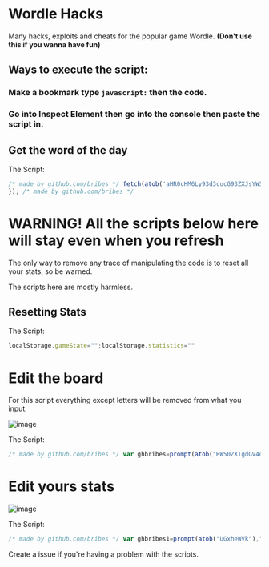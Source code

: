 # Wordle Hacks
Many hacks, exploits and cheats for the popular game Wordle. **(Don't use this if you wanna have fun)**

## Ways to execute the script:

### Make a bookmark type `javascript:` then the code.

### Go into Inspect Element then go into the console then paste the script in.

## Get the word of the day

The Script:
```javascript
/* made by github.com/bribes */ fetch(atob('aHR0cHM6Ly93d3cucG93ZXJsYW5ndWFnZS5jby51ay93b3JkbGUvbWFpbi4=')+parent.window.wordle.hash.replace('made by bribes','github.com/bribes')+'.js').then(bybribes => bybribes.text()).then(async madebybribes =>{var ghbribes=await madebybribes.split('La=')[1].split(',Ta=')[0].replace(/[\[\]']+/g,'').replace(/'/g, '').split(','); /* made by github.com/bribes */ function bribes(start,end){const date1=new Date(start);const date2=new Date(end);const oneDay=1000*60*60*24;const diffInTime=date2.getTime()-date1.getTime();const diffInDays = Math.round(diffInTime / oneDay);/* made by github.com/bribes */return diffInDays; /* made by github.com/bribes */ }alert(atob('VG9kYXkncyB3b3JkIGlzLCA=')+ghbribes[bribes(atob('Ni8yMC8yMDIx'),new Date())]+'!'); /* made by github.com/bribes */ console.log(atob('d29yZGxlIHdvcmQgcmV2ZWFsZWQhIC0gZmFhdg=='));
}); /* made by github.com/bribes */
```

# WARNING! All the scripts below here will stay even when you refresh
The only way to remove any trace of manipulating the code is to reset all your stats, so be warned.

The scripts here are mostly harmless.

## Resetting Stats

The Script:

```javascript
localStorage.gameState="";localStorage.statistics=""
```

# Edit the board
For this script everything except letters will be removed from what you input.

![image](https://user-images.githubusercontent.com/52789876/152076636-9e6e12fc-fb74-4a7d-8917-e4e14932556c.png)

The Script:
```javascript
/* made by github.com/bribes */ var ghbribes=prompt(atob("RW50ZXIgdGV4dA=="),"github.com/bribes"); /* made by github.com/bribes */ function bribes(array,length,fill){return length>array.length?array.concat(Array(length-array.length).fill(fill)):array;}var wordedit=JSON.stringify(bribes(ghbribes.replace(/[^A-Za-z]/g,'').match(/.{1,5}/g).splice(0,6), 6, "")); /* made by github.com/bribes */ localStorage.gameState=`{"boardState":${wordedit},"evaluations":[["correct","correct","correct","correct","correct"],["correct","correct","correct","correct","correct"],["correct","correct","correct","correct","correct"],["correct","correct","correct","correct","correct"],["correct","correct","correct","correct","correct"],["correct","correct","correct","correct","correct"]],"rowIndex":1,"solution":"github.com/bribes","gameStatus":"WIN","lastPlayedTs":${new Date().valueOf()},"lastCompletedTs":${new Date().valueOf()},"restoringFromLocalStorage":true,"hardMode":true}`;window.location.href=window.location.href /* made by github.com/bribes */
```

# Edit yours stats

![image](https://user-images.githubusercontent.com/52789876/152078900-12554a7e-d984-4099-842f-e31ade010e1f.png)

The Script:
```javascript
/* made by github.com/bribes */ var ghbribes1=prompt(atob("UGxheWVk"),"github.com/bribes"); /* made by github.com/bribes */ var ghbribes2=prompt(atob("V2luICU="),"github.com/bribes") /* made by github.com/bribes */ ;var ghbribes3=prompt(atob("Q3VycmVudCBTdHJlYWs="),"github.com/bribes"); /* made by github.com/bribes */ var ghbribes4=prompt(atob("TWF4IFN0cmVhaw=="),"github.com/bribes"); /* made by github.com/bribes */ localStorage.statistics=`{"currentStreak":"${ghbribes3}","maxStreak":"${ghbribes4}","guesses":{"1":69420,"5":0,"3":0,"4":0,"5":0,"6":0,"fail":0},"winPercentage":"${ghbribes2}","gamesPlayed":"${ghbribes1}","gamesWon":100,"averageGuesses":100}`;window.location.href=window.location.href; /* made by github.com/bribes */
```

Create a issue if you're having a problem with the scripts.
